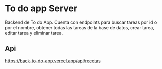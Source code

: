 # To do app Server

Backend de To do App. Cuenta con endpoints para buscar tareas por id o por el nombre, obtener todas las tareas de la base de datos, crear tarea, editar tarea y eliminar tarea.

## Api

https://back-to-do-app.vercel.app/api/recetas
